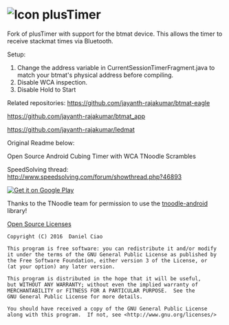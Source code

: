 ![Icon](./app/src/main/res/drawable-hdpi/ic_launcher.png) plusTimer
=========
Fork of plusTimer with support for the btmat device. This allows the timer to receive stackmat times via Bluetooth.

Setup:
1. Change the address variable in CurrentSessionTimerFragment.java to match your btmat's physical address before compiling.
2. Disable WCA inspection.
3. Disable Hold to Start

Related repositories:
https://github.com/jayanth-rajakumar/btmat-eagle

https://github.com/jayanth-rajakumar/btmat_app

https://github.com/jayanth-rajakumar/ledmat

Original Readme below:

Open Source Android Cubing Timer with WCA TNoodle Scrambles

SpeedSolving thread: http://www.speedsolving.com/forum/showthread.php?46893

[![Get it on Google Play](http://i.imgur.com/PeDVOwW.png)](https://play.google.com/store/apps/details?id=com.pluscubed.plustimer)

Thanks to the TNoodle team for permission to use the [tnoodle-android](https://github.com/cubing/tnoodle/tree/master/tnoodle-android) library!

[Open Source Licenses](./app/src/main/res/raw/open_source_licenses)


    Copyright (C) 2016  Daniel Ciao

    This program is free software: you can redistribute it and/or modify
    it under the terms of the GNU General Public License as published by
    the Free Software Foundation, either version 3 of the License, or
    (at your option) any later version.

    This program is distributed in the hope that it will be useful,
    but WITHOUT ANY WARRANTY; without even the implied warranty of
    MERCHANTABILITY or FITNESS FOR A PARTICULAR PURPOSE.  See the
    GNU General Public License for more details.

    You should have received a copy of the GNU General Public License
    along with this program.  If not, see <http://www.gnu.org/licenses/>

